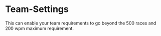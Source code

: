 # Team-Settings
This can enable your team requirements to go beyond the 500 races and 200 wpm maximum requirement.
